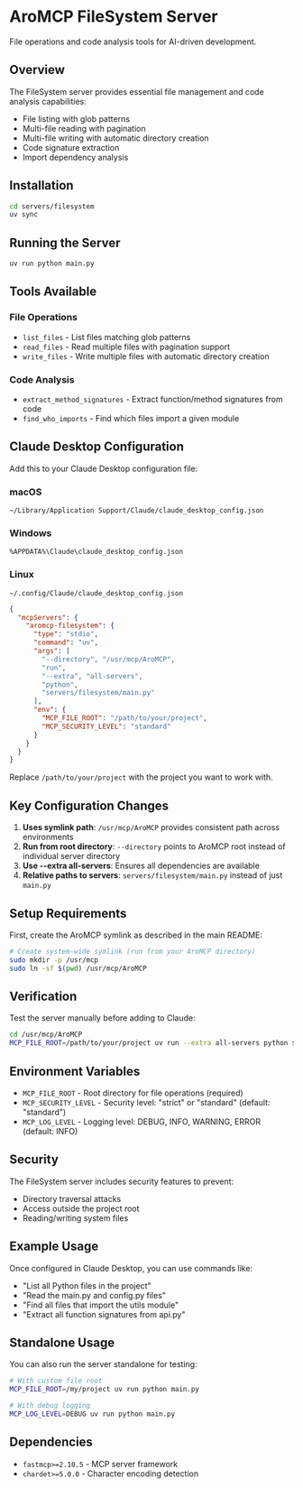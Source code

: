 # AroMCP FileSystem Server

File operations and code analysis tools for AI-driven development.

## Overview

The FileSystem server provides essential file management and code analysis capabilities:
- File listing with glob patterns
- Multi-file reading with pagination
- Multi-file writing with automatic directory creation
- Code signature extraction
- Import dependency analysis

## Installation

```bash
cd servers/filesystem
uv sync
```

## Running the Server

```bash
uv run python main.py
```

## Tools Available

### File Operations
- `list_files` - List files matching glob patterns
- `read_files` - Read multiple files with pagination support
- `write_files` - Write multiple files with automatic directory creation

### Code Analysis
- `extract_method_signatures` - Extract function/method signatures from code
- `find_who_imports` - Find which files import a given module

## Claude Desktop Configuration

Add this to your Claude Desktop configuration file:

### macOS
`~/Library/Application Support/Claude/claude_desktop_config.json`

### Windows
`%APPDATA%\Claude\claude_desktop_config.json`

### Linux
`~/.config/Claude/claude_desktop_config.json`

```json
{
  "mcpServers": {
    "aromcp-filesystem": {
      "type": "stdio",
      "command": "uv",
      "args": [
        "--directory", "/usr/mcp/AroMCP",
        "run",
        "--extra", "all-servers",
        "python",
        "servers/filesystem/main.py"
      ],
      "env": {
        "MCP_FILE_ROOT": "/path/to/your/project",
        "MCP_SECURITY_LEVEL": "standard"
      }
    }
  }
}
```

Replace `/path/to/your/project` with the project you want to work with.

## Key Configuration Changes

1. **Uses symlink path**: `/usr/mcp/AroMCP` provides consistent path across environments
2. **Run from root directory**: `--directory` points to AroMCP root instead of individual server directory
3. **Use --extra all-servers**: Ensures all dependencies are available
4. **Relative paths to servers**: `servers/filesystem/main.py` instead of just `main.py`

## Setup Requirements

First, create the AroMCP symlink as described in the main README:

```bash
# Create system-wide symlink (run from your AroMCP directory)
sudo mkdir -p /usr/mcp
sudo ln -sf $(pwd) /usr/mcp/AroMCP
```

## Verification

Test the server manually before adding to Claude:

```bash
cd /usr/mcp/AroMCP
MCP_FILE_ROOT=/path/to/your/project uv run --extra all-servers python servers/filesystem/main.py
```

## Environment Variables

- `MCP_FILE_ROOT` - Root directory for file operations (required)
- `MCP_SECURITY_LEVEL` - Security level: "strict" or "standard" (default: "standard")
- `MCP_LOG_LEVEL` - Logging level: DEBUG, INFO, WARNING, ERROR (default: INFO)

## Security

The FileSystem server includes security features to prevent:
- Directory traversal attacks
- Access outside the project root
- Reading/writing system files

## Example Usage

Once configured in Claude Desktop, you can use commands like:

- "List all Python files in the project"
- "Read the main.py and config.py files"
- "Find all files that import the utils module"
- "Extract all function signatures from api.py"

## Standalone Usage

You can also run the server standalone for testing:

```bash
# With custom file root
MCP_FILE_ROOT=/my/project uv run python main.py

# With debug logging
MCP_LOG_LEVEL=DEBUG uv run python main.py
```

## Dependencies

- `fastmcp>=2.10.5` - MCP server framework
- `chardet>=5.0.0` - Character encoding detection